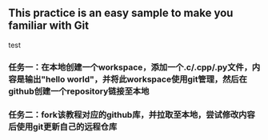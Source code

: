 ## This practice is an easy sample to make you familiar with Git    
test


### 任务一：在本地创建一个workspace，添加一个.c/.cpp/.py文件，内容是输出"hello world"，并将此workspace使用git管理，然后在github创建一个repository链接至本地    

### 任务二：fork该教程对应的github库，并拉取至本地，尝试修改内容后使用git更新自己的远程仓库
